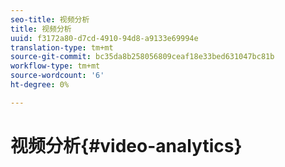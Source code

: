 ```yaml
---
seo-title: 视频分析
title: 视频分析
uuid: f3172a80-d7cd-4910-94d8-a9133e69994e
translation-type: tm+mt
source-git-commit: bc35da8b258056809ceaf18e33bed631047bc81b
workflow-type: tm+mt
source-wordcount: '6'
ht-degree: 0%

---
```



# 视频分析{#video-analytics}

